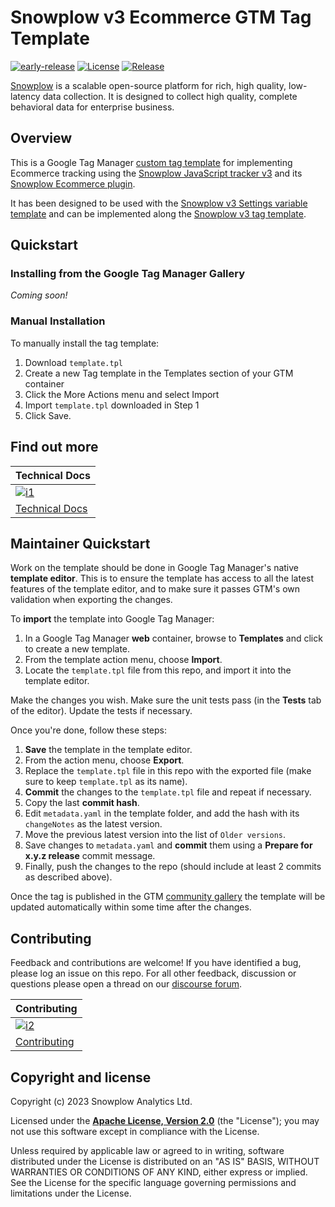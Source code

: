 # Snowplow v3 Ecommerce GTM Tag Template

[![early-release]][tracker-classification]
[![License][license-image]][license]
[![Release][release-image]][releases]

[Snowplow][snowplow] is a scalable open-source platform for rich, high quality, low-latency data collection. It is designed to collect high quality, complete behavioral data for enterprise business.

## Overview

This is a Google Tag Manager [custom tag template][gtm-custom-template] for implementing Ecommerce tracking using the [Snowplow JavaScript tracker v3][javascript-tracker] and its [Snowplow Ecommerce plugin][snowplow-ecommerce-plugin].

It has been designed to be used with the [Snowplow v3 Settings variable template][gtm-v3-settings-variable] and can be implemented along the [Snowplow v3 tag template][gtm-v3-tag].

## Quickstart

### Installing from the Google Tag Manager Gallery

_Coming soon!_

### Manual Installation

To manually install the tag template:

1. Download `template.tpl`
2. Create a new Tag template in the Templates section of your GTM container
3. Click the More Actions menu and select Import
4. Import `template.tpl` downloaded in Step 1
5. Click Save.

## Find out more

| Technical Docs                    |
|-----------------------------------|
| [![i1][techdocs-image]][techdocs] |
| [Technical Docs][techdocs]        |

## Maintainer Quickstart

Work on the template should be done in Google Tag Manager's native **template editor**. This is to ensure the template has access to all the latest features of the template editor, and to make sure it passes GTM's own validation when exporting the changes.

To **import** the template into Google Tag Manager:

1. In a Google Tag Manager **web** container, browse to **Templates** and click to create a new template.
2. From the template action menu, choose **Import**.
3. Locate the `template.tpl` file from this repo, and import it into the template editor.

Make the changes you wish. Make sure the unit tests pass (in the **Tests** tab of the editor). Update the tests if necessary.

Once you're done, follow these steps:

1. **Save** the template in the template editor.
2. From the action menu, choose **Export**.
3. Replace the `template.tpl` file in this repo with the exported file (make sure to keep `template.tpl` as its name).
4. **Commit** the changes to the `template.tpl` file and repeat if necessary.
5. Copy the last **commit hash**.
6. Edit `metadata.yaml` in the template folder, and add the hash with its `changeNotes` as the latest version.
7. Move the previous latest version into the list of `Older versions`.
8. Save changes to `metadata.yaml` and **commit** them using a **Prepare for x.y.z release** commit message.
9. Finally, push the changes to the repo (should include at least 2 commits as described above).

Once the tag is published in the GTM [community gallery][gtm-gallery] the template will be updated automatically within some time after the changes.

## Contributing

Feedback and contributions are welcome! If you have identified a bug, please log an issue on this repo. For all other feedback, discussion or questions please open a thread on our [discourse forum][discourse].

| Contributing                              |
|-------------------------------------------|
| [![i2][contributing-image]][contributing] |
| [Contributing][contributing]              |

## Copyright and license

Copyright (c) 2023 Snowplow Analytics Ltd.

Licensed under the **[Apache License, Version 2.0][license]** (the "License");
you may not use this software except in compliance with the License.

Unless required by applicable law or agreed to in writing, software
distributed under the License is distributed on an "AS IS" BASIS,
WITHOUT WARRANTIES OR CONDITIONS OF ANY KIND, either express or implied.
See the License for the specific language governing permissions and
limitations under the License.

[tracker-classification]: https://docs.snowplow.io/docs/collecting-data/collecting-from-own-applications/tracker-maintenance-classification/
[early-release]: https://img.shields.io/static/v1?style=flat&label=Snowplow&message=Early%20Release&color=014477&labelColor=9ba0aa&logo=data:image/png;base64,iVBORw0KGgoAAAANSUhEUgAAABAAAAAQCAMAAAAoLQ9TAAAAeFBMVEVMaXGXANeYANeXANZbAJmXANeUANSQAM+XANeMAMpaAJhZAJeZANiXANaXANaOAM2WANVnAKWXANZ9ALtmAKVaAJmXANZaAJlXAJZdAJxaAJlZAJdbAJlbAJmQAM+UANKZANhhAJ+EAL+BAL9oAKZnAKVjAKF1ALNBd8J1AAAAKHRSTlMAa1hWXyteBTQJIEwRgUh2JjJon21wcBgNfmc+JlOBQjwezWF2l5dXzkW3/wAAAHpJREFUeNokhQOCA1EAxTL85hi7dXv/E5YPCYBq5DeN4pcqV1XbtW/xTVMIMAZE0cBHEaZhBmIQwCFofeprPUHqjmD/+7peztd62dWQRkvrQayXkn01f/gWp2CrxfjY7rcZ5V7DEMDQgmEozFpZqLUYDsNwOqbnMLwPAJEwCopZxKttAAAAAElFTkSuQmCC

[license]: https://www.apache.org/licenses/LICENSE-2.0
[license-image]: https://img.shields.io/badge/license-Apache--2-blue.svg?style=flat

[releases]: https://github.com/snowplow/snowplow-gtm-tag-template-ecommerce-v3/releases
[release-image]: https://img.shields.io/github/v/release/snowplow/snowplow-gtm-tag-template-ecommerce-v3

[snowplow]: https://snowplow.io
[discourse]: https://discourse.snowplow.io

[gtm-v3-tag]: https://docs.snowplow.io/docs/collecting-data/collecting-from-own-applications/javascript-trackers/web-tracker/google-tag-manager-custom-template/tag-template-guide/
[gtm-v3-settings-variable]: https://docs.snowplow.io/docs/collecting-data/collecting-from-own-applications/javascript-trackers/web-tracker/google-tag-manager-custom-template/settings-variable-guide/
[javascript-tracker]: https://docs.snowplow.io/docs/collecting-data/collecting-from-own-applications/javascript-trackers/
[snowplow-ecommerce-plugin]: https://docs.snowplow.io/docs/collecting-data/collecting-from-own-applications/javascript-trackers/web-tracker/plugins/snowplow-ecommerce/

[techdocs]: https://docs.snowplow.io
[techdocs-image]: https://d3i6fms1cm1j0i.cloudfront.net/github/images/techdocs.png

[contributing-image]: https://d3i6fms1cm1j0i.cloudfront.net/github/images/contributing.png
[contributing]: CONTRIBUTING.md

[gtm-custom-template]: https://developers.google.com/tag-manager/templates
[gtm-gallery]: https://tagmanager.google.com/gallery
